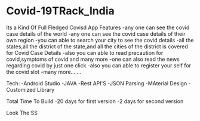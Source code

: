 # Covid-19TRack_India
Its a Kind Of Full Fledged Covisd App
Features
      -any one can see the covid case details of the world
      -any one can see the covid case details of their own region
      -you can able to search your city to see the covid details
      -all the states,all the district of the state,and all the cities of the district is covered for  Covid Case Details
      -also you can able to read precaution for covid,symptoms of covid and many more
      -one can also read the news regarding covid by just one click
      -also you can able to register your self for the covid slot
      -many more.......
     
 Tech:
      -Android Studio
      -JAVA
      -Rest API'S
      -JSON Parsing
      -MAterial Design 
      -Customized Library
 
 Total Time To Build
       -20 days for first version
       -2 days for second version

Look The SS
          
